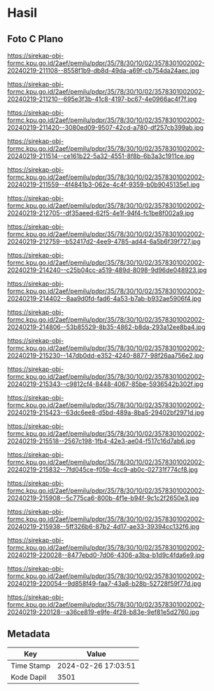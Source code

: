 # Hasil

## Foto C Plano

https://sirekap-obj-formc.kpu.go.id/2aef/pemilu/pdpr/35/78/30/10/02/3578301002002-20240219-211108--8558f1b9-db8d-49da-a69f-cb754da24aec.jpg

https://sirekap-obj-formc.kpu.go.id/2aef/pemilu/pdpr/35/78/30/10/02/3578301002002-20240219-211210--695e3f3b-41c8-4197-bc67-4e0966ac4f7f.jpg

https://sirekap-obj-formc.kpu.go.id/2aef/pemilu/pdpr/35/78/30/10/02/3578301002002-20240219-211420--3080ed09-9507-42cd-a780-df257cb399ab.jpg

https://sirekap-obj-formc.kpu.go.id/2aef/pemilu/pdpr/35/78/30/10/02/3578301002002-20240219-211514--ce161b22-5a32-4551-8f8b-6b3a3c1911ce.jpg

https://sirekap-obj-formc.kpu.go.id/2aef/pemilu/pdpr/35/78/30/10/02/3578301002002-20240219-211559--4f4841b3-062e-4c4f-9359-b0b9045135e1.jpg

https://sirekap-obj-formc.kpu.go.id/2aef/pemilu/pdpr/35/78/30/10/02/3578301002002-20240219-212705--df35aeed-62f5-4e1f-94f4-fc1be8f002a9.jpg

https://sirekap-obj-formc.kpu.go.id/2aef/pemilu/pdpr/35/78/30/10/02/3578301002002-20240219-212759--b52417d2-4ee9-4785-ad44-6a5b6f39f727.jpg

https://sirekap-obj-formc.kpu.go.id/2aef/pemilu/pdpr/35/78/30/10/02/3578301002002-20240219-214240--c25b04cc-a519-489d-8098-9d96de048923.jpg

https://sirekap-obj-formc.kpu.go.id/2aef/pemilu/pdpr/35/78/30/10/02/3578301002002-20240219-214402--8aa9d0fd-fad6-4a53-b7ab-b932ae5906f4.jpg

https://sirekap-obj-formc.kpu.go.id/2aef/pemilu/pdpr/35/78/30/10/02/3578301002002-20240219-214806--53b85529-8b35-4862-b8da-293a12ee8ba4.jpg

https://sirekap-obj-formc.kpu.go.id/2aef/pemilu/pdpr/35/78/30/10/02/3578301002002-20240219-215230--147db0dd-e352-4240-8877-98f26aa756e2.jpg

https://sirekap-obj-formc.kpu.go.id/2aef/pemilu/pdpr/35/78/30/10/02/3578301002002-20240219-215343--c9812cf4-8448-4067-85be-5936542b302f.jpg

https://sirekap-obj-formc.kpu.go.id/2aef/pemilu/pdpr/35/78/30/10/02/3578301002002-20240219-215423--63dc6ee8-d5bd-489a-8ba5-29402bf2971d.jpg

https://sirekap-obj-formc.kpu.go.id/2aef/pemilu/pdpr/35/78/30/10/02/3578301002002-20240219-215518--2567c198-1fb4-42e3-ae04-f517c16d7ab6.jpg

https://sirekap-obj-formc.kpu.go.id/2aef/pemilu/pdpr/35/78/30/10/02/3578301002002-20240219-215832--7fd045ce-f05b-4cc9-ab0c-02731f774cf8.jpg

https://sirekap-obj-formc.kpu.go.id/2aef/pemilu/pdpr/35/78/30/10/02/3578301002002-20240219-215908--5c775ca6-800b-4f1e-b94f-9c1c2f2650e3.jpg

https://sirekap-obj-formc.kpu.go.id/2aef/pemilu/pdpr/35/78/30/10/02/3578301002002-20240219-215938--5ff326b6-87b2-4d17-ae33-39394cc132f6.jpg

https://sirekap-obj-formc.kpu.go.id/2aef/pemilu/pdpr/35/78/30/10/02/3578301002002-20240219-220028--8477ebd0-7d06-4306-a3ba-b1d9c4fda6e9.jpg

https://sirekap-obj-formc.kpu.go.id/2aef/pemilu/pdpr/35/78/30/10/02/3578301002002-20240219-220054--9d858f49-faa7-43a8-b28b-52728f59f77d.jpg

https://sirekap-obj-formc.kpu.go.id/2aef/pemilu/pdpr/35/78/30/10/02/3578301002002-20240219-220128--a36ce819-e9fe-4f28-b83e-9ef81e5d2760.jpg


## Metadata

| Key        | Value               |
| ---------- | ------------------- |
| Time Stamp | 2024-02-26 17:03:51 |
| Kode Dapil | 3501                |



